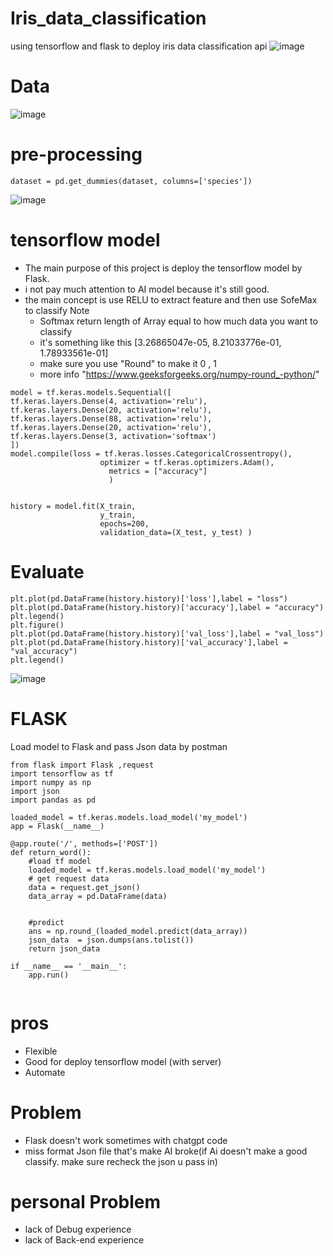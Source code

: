 # Iris_data_classification
 using tensorflow and flask to deploy iris data classification api
![image](https://github.com/NatChoonhajinda/Iris_data_classification/assets/98221086/ca34d9f2-f9fb-4d19-83d3-c1ec9f9caada)

# Data

![image](https://github.com/NatChoonhajinda/Iris_data_classification/assets/98221086/65f564e3-88f1-457c-8c47-2643b745a0f8)

# pre-processing
```
dataset = pd.get_dummies(dataset, columns=['species'])
```
![image](https://github.com/NatChoonhajinda/Iris_data_classification/assets/98221086/779a600b-8d49-4f5e-8e5f-0dd1159b9cc9)

# tensorflow model
- The main purpose of this project is deploy the tensorflow model by Flask. 
- i not pay much attention to AI model because it's still good.
- the main concept is use RELU to extract feature and then use SofeMax to classify
  Note
  - Softmax return length of Array equal to how much data you want to classify
  - it's something like this [3.26865047e-05, 8.21033776e-01, 1.78933561e-01]
  - make sure you use "Round" to make it 0 , 1
  - more info "https://www.geeksforgeeks.org/numpy-round_-python/"
```
model = tf.keras.models.Sequential([
tf.keras.layers.Dense(4, activation='relu'),
tf.keras.layers.Dense(20, activation='relu'),
tf.keras.layers.Dense(88, activation='relu'),
tf.keras.layers.Dense(20, activation='relu'),
tf.keras.layers.Dense(3, activation='softmax')
])
model.compile(loss = tf.keras.losses.CategoricalCrossentropy(),
                    optimizer = tf.keras.optimizers.Adam(),
                      metrics = ["accuracy"]
                      )


history = model.fit(X_train,
                    y_train,
                    epochs=200,
                    validation_data=(X_test, y_test) )
```

# Evaluate 
```
plt.plot(pd.DataFrame(history.history)['loss'],label = "loss")
plt.plot(pd.DataFrame(history.history)['accuracy'],label = "accuracy")
plt.legend()
plt.figure()
plt.plot(pd.DataFrame(history.history)['val_loss'],label = "val_loss")
plt.plot(pd.DataFrame(history.history)['val_accuracy'],label = "val_accuracy")
plt.legend()
```
![image](https://github.com/NatChoonhajinda/Iris_data_classification/assets/98221086/8aa3bcbd-e694-42b9-b76f-19677d174748)

# FLASK
Load model to Flask and pass Json data by postman
```
from flask import Flask ,request
import tensorflow as tf
import numpy as np
import json
import pandas as pd

loaded_model = tf.keras.models.load_model('my_model')
app = Flask(__name__)

@app.route('/', methods=['POST'])
def return_word():
    #load tf model
    loaded_model = tf.keras.models.load_model('my_model')
    # get request data
    data = request.get_json()
    data_array = pd.DataFrame(data)
    
    
    #predict
    ans = np.round_(loaded_model.predict(data_array))
    json_data  = json.dumps(ans.tolist())
    return json_data

if __name__ == '__main__':
    app.run()


```
# pros
- Flexible
- Good for deploy tensorflow model (with server)
- Automate

# Problem
- Flask doesn't work sometimes with chatgpt code
- miss format Json file that's make AI broke(if Ai doesn't make a good classify. make sure recheck the json u pass in)

# personal Problem
- lack of Debug experience
- lack of Back-end experience
